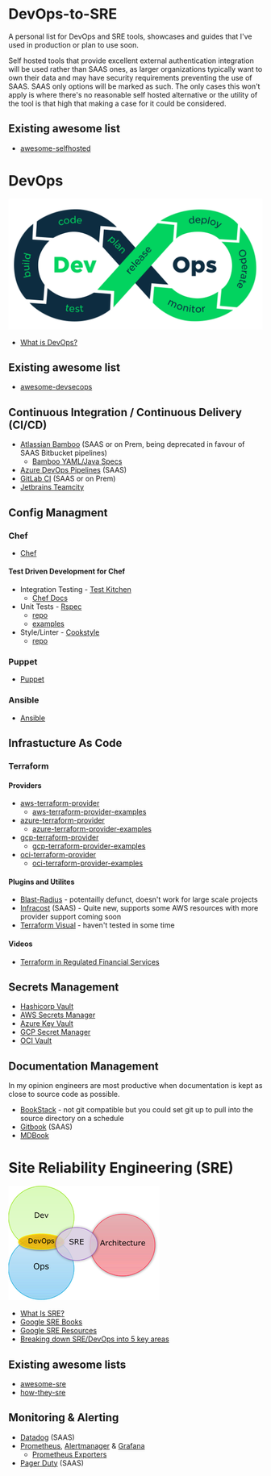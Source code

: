 # DevOps-to-SRE
A personal list for DevOps and SRE tools, showcases and guides that I've used in production or plan to use soon. 

Self hosted tools that provide excellent external authentication integration will be used rather than SAAS ones, as larger organizations typically want to own their data and may have security requirements preventing the use of SAAS. SAAS only options will be marked as such.
The only cases this won't apply is where there's no reasonable self hosted alternative or the utility of the tool is that high that making a case for it could be considered.

## Existing awesome list
* [awesome-selfhosted](https://github.com/awesome-selfhosted/awesome-selfhosted)

# DevOps

![DevOps Loop](images/devops-suse.png "DevOps Loop")

* [What is DevOps?](https://theagileadmin.com/what-is-devops/)

## Existing awesome list

* [awesome-devsecops](https://github.com/TaptuIT/awesome-devsecops)

## Continuous Integration / Continuous Delivery (CI/CD)

* [Atlassian Bamboo](https://confluence.atlassian.com/bamboo/bamboo-documentation-289276551.html) (SAAS or on Prem, being deprecated in favour of SAAS Bitbucket pipelines)
    * [Bamboo YAML/Java Specs](https://docs.atlassian.com/bamboo-specs-docs/latest/)
* [Azure DevOps Pipelines](https://docs.microsoft.com/en-gb/azure/devops/pipelines/?view=azure-devops) (SAAS)
* [GitLab CI](https://docs.gitlab.com/ee/ci/) (SAAS or on Prem)
* [Jetbrains Teamcity](https://www.jetbrains.com/help/teamcity/teamcity-documentation.html)

## Config Managment

### Chef
* [Chef](https://docs.chef.io/)
#### Test Driven Development for Chef
* Integration Testing - [Test Kitchen](https://kitchen.ci/)
    * [Chef Docs](https://docs.chef.io/workstation/kitchen/)
* Unit Tests - [Rspec](https://docs.chef.io/workstation/chefspec/)
    * [repo](https://github.com/chefspec/chefspec)
    * [examples](https://github.com/chefspec/chefspec/tree/master/examples)
* Style/Linter - [Cookstyle](https://docs.chef.io/workstation/cookstyle/)
    * [repo](https://github.com/chef/cookstyle)

### Puppet

* [Puppet](https://puppet.com/docs/)

### Ansible

* [Ansible](https://docs.ansible.com/)

## Infrastucture As Code

### Terraform

#### Providers

* [aws-terraform-provider](https://registry.terraform.io/providers/hashicorp/aws/latest/docs)
    * [aws-terraform-provider-examples](https://github.com/hashicorp/terraform-provider-aws/tree/main/examples)
* [azure-terraform-provider](https://registry.terraform.io/providers/hashicorp/azurerm/latest/docs)
    * [azure-terraform-provider-examples](https://github.com/terraform-providers/terraform-provider-azurerm/tree/master/examples)
* [gcp-terraform-provider](https://registry.terraform.io/providers/hashicorp/google/latest/docs)
    * [gcp-terraform-provider-examples](https://github.com/hashicorp/terraform-provider-google/tree/master/examples)
* [oci-terraform-provider](https://registry.terraform.io/providers/hashicorp/oci/latest/docs)
    * [oci-terraform-provider-examples](https://github.com/terraform-providers/terraform-provider-oci)

#### Plugins and Utilites

* [Blast-Radius](https://github.com/28mm/blast-radius) - potentailly defunct, doesn't work for large scale projects
* [Infracost](https://infracost.io/) (SAAS) - Quite new, supports some AWS resources with more provider support coming soon
* [Terraform Visual](https://github.com/hieven/terraform-visual) - haven't tested in some time


#### Videos

* [Terraform in Regulated Financial Services](https://www.youtube.com/watch?v=DaqSQ59QNWw)


## Secrets Management

* [Hashicorp Vault](https://www.vaultproject.io/)
* [AWS Secrets Manager](https://docs.aws.amazon.com/secretsmanager/latest/userguide/intro.html)
* [Azure Key Vault](https://docs.microsoft.com/en-gb/azure/key-vault/)
* [GCP Secret Manager](https://cloud.google.com/secret-manager/docs)
* [OCI Vault](https://docs.oracle.com/en-us/iaas/Content/KeyManagement/Concepts/keyoverview.htm)

## Documentation Management

In my opinion engineers are most productive when documentation is kept as close to source code as possible.

* [BookStack](https://www.bookstackapp.com/) - not git compatible but you could set git up to pull into the source directory on a schedule
* [Gitbook](https://www.gitbook.com/) (SAAS)
* [MDBook](https://github.com/rust-lang/mdBook)

# Site Reliability Engineering (SRE)

![sre-venn-digram](images/sre-venn-diagram.png "SRE Venn Diagram")

* [What Is SRE?](https://www.redhat.com/en/topics/devops/what-is-sre)
* [Google SRE Books](https://sre.google/books/)
* [Google SRE Resources](https://sre.google/resources/)
* [Breaking down SRE/DevOps into 5 key areas](https://hernan-david-hd.medium.com/breaking-down-sre-devops-into-5-key-areas-5aacf40e8392)

## Existing awesome lists

* [awesome-sre](https://github.com/dastergon/awesome-sre)
* [how-they-sre](https://github.com/upgundecha/howtheysre)

## Monitoring & Alerting

* [Datadog](https://www.datadoghq.com/) (SAAS)
* [Prometheus](https://prometheus.io/), [Alertmanager](https://prometheus.io/docs/alerting/latest/alertmanager/) & [Grafana](https://grafana.com/oss/)
    * [Prometheus Exporters](https://prometheus.io/docs/instrumenting/exporters/)
* [Pager Duty](https://www.pagerduty.com/pricing/) (SAAS)

